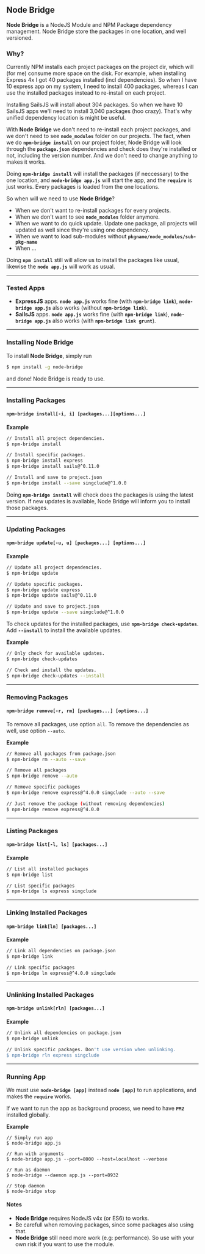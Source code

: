 ## **Node Bridge**
**Node Bridge** is a NodeJS Module and NPM Package dependency management. Node Bridge store the packages in one location, and well versioned.

### **Why?**

Currently NPM installs each project packages on the project dir, which will (for me) consume more space on the disk.
For example, when installing Express 4x I got 40 packages installed (incl dependencies). So when I have 10 express app on my 
system, I need to install 400 packages, whereas I can use the installed packages instead to re-install on each project.

Installing SailsJS will install about 304 packages. So when we have 10 SailsJS apps we'll need to install 3,040 packages (hoo crazy).
That's why unified dependency location is might be useful.

With **Node Bridge** we don't need to re-install each project packages, and we don't need to see **`node_modules`** folder on our projects.
The fact, when we do **`npm-bridge install`** on our project folder, Node Bridge will look through the **`package.json`** dependencies and
check does they're installed or not, including the version number. And we don't need to change anything to makes it works.

Doing **`npm-bridge install`** will install the packages (if neccessary) to the one location, and **`node-bridge app.js`** will start
the app, and the **`require`** is just works. Every packages is loaded from the one locations.

So when will we need to use **Node Bridge**?

- When we don't want to re-install packages for every projects.
- When we don't want to see **`node_modules`** folder anymore.
- When we want to do quick update. Update one package, all projects will updated as well since they're using one dependency.
- When we want to load sub-modules without **`pkgname/node_modules/sub-pkg-name`**
- When ...

Doing **`npm install`** still will allow us to install the packages like usual, likewise the **`node app.js`** will work as usual.

***
### **Tested Apps**

- **ExpressJS** apps. **`node app.js`** works fine (with **`npm-bridge link`**), **`node-bridge app.js`** also works (without **`npm-bridge link`**).
- **SailsJS** apps. **`node app.js`** works fine (with **`npm-bridge link`**), **`node-bridge app.js`** also works (with **`npm-bridge link grunt`**).

***
### **Installing Node Bridge**

To install **Node Bridge**, simply run
```bash
$ npm install -g node-bridge
```

and done! Node Bridge is ready to use.

***
### **Installing Packages**

#### **`npm-bridge install[-i, i] [packages...][options...]`**

**Example**
```bash
// Install all project dependencies.
$ npm-bridge install

// Install specific packages.
$ npm-bridge install express
$ npm-bridge install sails@^0.11.0

// Install and save to project.json
$ npm-bridge install --save singclude@^1.0.0

```

Doing **`npm-bridge install`** will check does the packages is using the latest version. If new updates is available, Node Bridge will inform
you to install those packages.

***
### **Updating Packages**

#### **`npm-bridge update[-u, u] [packages...] [options...]`**

**Example**
```bash
// Update all project dependencies.
$ npm-bridge update

// Update specific packages.
$ npm-bridge update express
$ npm-bridge update sails@^0.11.0

// Update and save to project.json
$ npm-bridge update --save singclude@^1.0.0

```

To check updates for the installed packages, use **`npm-bridge check-updates`**.
Add **`--install`** to install the available updates.

**Example**
```bash
// Only check for available updates.
$ npm-bridge check-updates

// Check and install the updates.
$ npm-bridge check-updates --install
```

***
### **Removing Packages**

#### **`npm-bridge remove[-r, rm] [packages...] [options...]`**

To remove all packages, use option `all`. To remove the dependencies as well, use option `--auto`.

**Example**
```bash
// Remove all packages from package.json
$ npm-bridge rm --auto --save

// Remove all packages
$ npm-bridge remove --auto

// Remove specific packages
$ npm-bridge remove express@^4.0.0 singclude --auto --save

// Just remove the package (without removing dependencies)
$ npm-bridge remove express@^4.0.0
```

***
### **Listing Packages**

#### **`npm-bridge list[-l, ls] [packages...]`**

**Example**
```bash
// List all installed packages
$ npm-bridge list

// List specific packages
$ npm-bridge ls express singclude
```

***
### **Linking Installed Packages**

#### **`npm-bridge link[ln] [packages...]`**

**Example**
```bash
// Link all dependencies on package.json
$ npm-bridge link

// Link specific packages
$ npm-bridge ln express@^4.0.0 singclude
```

***
### **Unlinking Installed Packages**

#### **`npm-bridge unlink[rln] [packages...]`**

**Example**
```bash
// Unlink all dependencies on package.json
$ npm-bridge unlink

// Unlink specific packages. Don't use version when unlinking.
$ npm-bridge rln express singclude
```

***
### **Running App**

We must use **`node-bridge [app]`** instead **`node [app]`** to run applications, and makes the **`require`** works.

If we want to run the app as background process, we need to have **`PM2`** installed globally.

**Example**
```
// Simply run app
$ node-bridge app.js

// Run with arguments
$ node-bridge app.js --port=8000 --host=localhost --verbose

// Run as daemon
$ node-bridge --daemon app.js --port=8932

// Stop daemon
$ node-bridge stop
```

#### **Notes**

* **Node Bridge** requires NodeJS v4x (or ES6) to works.
* Be carefull when removing packages, since some packages also using that.
* **Node Bridge** still need more work (e.g: performance). So use with your own risk if you want to use the module.